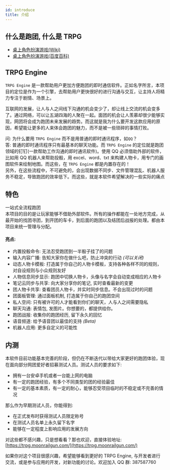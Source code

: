 ```yaml
---
id: introduce
title: 介绍
---
```


## 什么是跑团, 什么是 TRPG

- [桌上角色扮演游戏(Wiki)](https://zh.wikipedia.org/wiki/%E6%A1%8C%E4%B8%8A%E8%A7%92%E8%89%B2%E6%89%AE%E6%BC%94%E9%81%8A%E6%88%B2)
- [桌上角色扮演游戏(百度百科)](https://baike.baidu.com/item/%E6%A1%8C%E4%B8%8A%E8%A7%92%E8%89%B2%E6%89%AE%E6%BC%94%E6%B8%B8%E6%88%8F/7357787)

## TRPG Engine

`TRPG Engine` 是一款帮助用户更加方便跑团的即时通信软件。正如名字所言，本项目的定位是作为一个引擎，去帮助用户更快很好的进行沟通与交互，让主持人将精力专注于剧情、场景上。

互联网的发展，让人与人之间线下沟通的机会变少了，却让线上交流的机会变多了。通过网络，可以让五湖四海的人聚在一起。面团的机会让人羡慕却很少能够实现，网团将会成为跑团未来发展的趋势。而这就是我为什么要开发这款应用的原因，希望能让更多的人来体会跑团的魅力，而不是被一些琐碎的事情打败。

问: 为什么要用 `TRPG Engine` 而不是用普通的即时通讯程序，如`QQ`？  
答: 普通的即时通讯程序只有最基本的聊天功能。而 `TRPG Engine` 的定位就是跑团领域的钉钉(一款帮助工作沟通的即时通讯软件)。使用 QQ 必须借助外部的软件，比如用 QQ 机器人来帮助投骰，用 excel、word、txt 来构建人物卡，用专门的画图软件来绘制地图。而这些，在 `TRPG Engine` 都是内置存在的！  
另外，在这些流程中，不可避免的，会出现数据不同步、文件管理混乱、机器人服务不稳定，导致跑团的效率低下。而这些，就是本软件希望解决的一些实际的痛点

## 特色

一站式全流程跑团  
本项目的目的是让玩家能够不借助外部软件。所有的操作都能在一处地方完成，从最开始的找团寻团，到开团的车卡，到后面的跑团以及结团后战报的处理。都由本项目来统一管理与分配。

#### 亮点:

- 内置投骰命令: 无法忍受跑团到一半骰子挂了的问题
- 输入内容广播: 告知大家你在做什么吧，防止冲突的行动 _(可以关闭)_
- 动态人物卡模板: 打造属于你自己的人物卡模板，支持各种各样不同的规则，对自设规则与小众规则友好
- 人物信息同步显示: 跑团中切换人物卡，头像与名字会自动变成相应的人物卡
- 笔记云同步与共享: 向大家分享你的笔记, 实时查看最新的变更
- 团人物卡共享: 查看团员人物卡，并实时同步信息。不会出现过时的问题
- 团面板管理: 通过面板机制, 打造属于你自己的跑团空间
- 私人空间: 只有被许可的人才能看到你们的聊天，人与人之间需要隐私
- 聊天沟通: 表情包, 发图片。你想要的，都提供给你。
- 跑团战报: 收集你的跑团经历, 留下永久的回忆
- 语音频道: 给予语音团以最佳的支持 _(Beta)_
- 机器人应用: 更多自定义的可能性

## 内测

本软件目前功能基本完善的阶段，但仍在不断迭代以带给大家更好的跑团体验，现在面向部分网团爱好者招募测试人员。测试人员的要求如下:

- 拥有一台安卓手机或者一台能上网的电脑
- 有一定的跑团经验，有多个不同类型的团的经验最佳
- 有一定的基本素质，有一定的耐心，能够忍受项目临时的不稳定或不完善的情况

那么作为早期测试人员，你能得到:

- 在正式发布时获得测试人员限定称号
- 在测试人员名单上永久留下名字
- 能够在一定程度上影响应用的发展方向

对这些都不感兴趣，只是想看看？那也欢迎，直接体验地址: [https://trpg.moonrailgun.com/](https://trpg.moonrailgun.com/)

如果你对这个项目很感兴趣，希望能够看到更好的 TRPG Engine, 与开发者进行交流，或是参与应用的开发，对新功能的讨论。欢迎加入 QQ 群: 387587760

